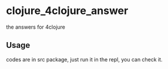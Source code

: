 # clojure_4clojure_answer

the answers for 4clojure

## Usage

codes are in src package, just run it in the repl, you can check it.
